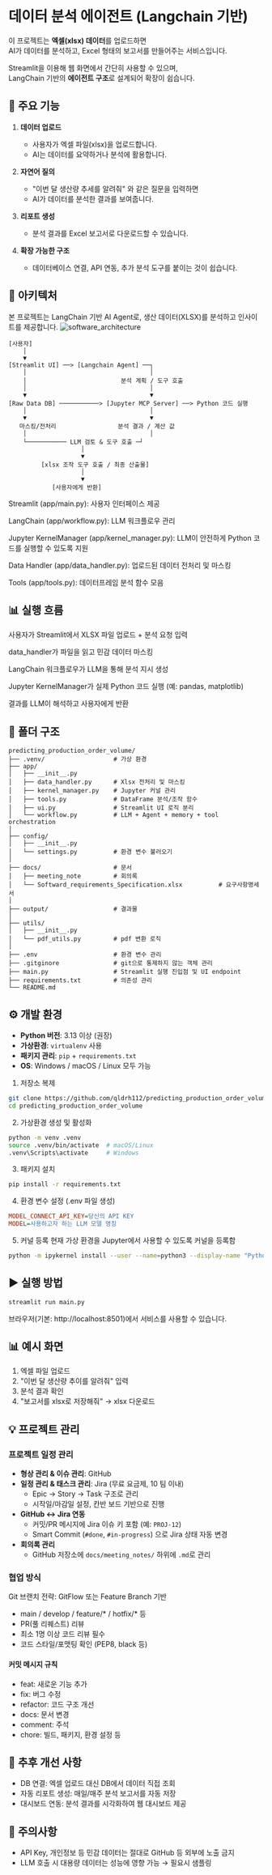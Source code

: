 # 데이터 분석 에이전트 (Langchain 기반)

이 프로젝트는 **엑셀(xlsx) 데이터**를 업로드하면  
AI가 데이터를 분석하고, Excel 형태의 보고서를 만들어주는 서비스입니다.  

Streamlit을 이용해 웹 화면에서 간단히 사용할 수 있으며,  
LangChain 기반의 **에이전트 구조**로 설계되어 확장이 쉽습니다.  

## 🚀 주요 기능
1. **데이터 업로드**
   - 사용자가 엑셀 파일(xlsx)을 업로드합니다.
   - AI는 데이터를 요약하거나 분석에 활용합니다.

2. **자연어 질의**
   - "이번 달 생산량 추세를 알려줘" 와 같은 질문을 입력하면
   - AI가 데이터를 분석한 결과를 보여줍니다.

3. **리포트 생성**
   - 분석 결과를 Excel 보고서로 다운로드할 수 있습니다.

4. **확장 가능한 구조**
   - 데이터베이스 연결, API 연동, 추가 분석 도구를 붙이는 것이 쉽습니다.

## 🔧 아키텍처

본 프로젝트는 LangChain 기반 AI Agent로, 생산 데이터(XLSX)를 분석하고 인사이트를 제공합니다.
![software_architecture](https://github-production-user-asset-6210df.s3.amazonaws.com/69291489/486480411-91e277ce-0837-496b-aeb6-14f8d52f72e4.png?X-Amz-Algorithm=AWS4-HMAC-SHA256&X-Amz-Credential=AKIAVCODYLSA53PQK4ZA%2F20250907%2Fus-east-1%2Fs3%2Faws4_request&X-Amz-Date=20250907T042919Z&X-Amz-Expires=300&X-Amz-Signature=2fd882d0beb068bf884663034913212a68aca91d308db1bc3b018bf25c8b4295&X-Amz-SignedHeaders=host)
```
[사용자] 
    │
    ▼
[Streamlit UI] ──> [Langchain Agent] ──┐
    │                                  │
    │                          분석 계획 / 도구 호출
    │                                  │
    ▼                                  ▼
[Raw Data DB] ───────────> [Jupyter MCP Server] ──> Python 코드 실행
    │                                  │
    ▼                                  ▼
   마스킹/전처리                 분석 결과 / 계산 값
    │                                  │
    └─────────── LLM 검토 & 도구 호출 ─┘
                    │
                    ▼
         [xlsx 조작 도구 호출 / 최종 산출물]
                    │
                    ▼
            [사용자에게 반환]
```

Streamlit (app/main.py): 사용자 인터페이스 제공

LangChain (app/workflow.py): LLM 워크플로우 관리

Jupyter KernelManager (app/kernel_manager.py): LLM이 안전하게 Python 코드를 실행할 수 있도록 지원

Data Handler (app/data_handler.py): 업로드된 데이터 전처리 및 마스킹

Tools (app/tools.py): 데이터프레임 분석 함수 모음

## 📊 실행 흐름

사용자가 Streamlit에서 XLSX 파일 업로드 + 분석 요청 입력

data_handler가 파일을 읽고 민감 데이터 마스킹

LangChain 워크플로우가 LLM을 통해 분석 지시 생성

Jupyter KernelManager가 실제 Python 코드 실행 (예: pandas, matplotlib)

결과를 LLM이 해석하고 사용자에게 반환

## 📂 폴더 구조
```
predicting_production_order_volume/
├── .venv/                   # 가상 환경
├── app/
│   ├── __init__.py
│   ├── data_handler.py      # Xlsx 전처리 및 마스킹
│   ├── kernel_manager.py    # Jupyter 커널 관리
│   ├── tools.py             # DataFrame 분석/조작 함수
│   ├── ui.py                # Streamlit UI 로직 분리
│   └── workflow.py          # LLM + Agent + memory + tool orchestration
│
├── config/
│   ├── __init__.py
│   └── settings.py          # 환경 변수 불러오기
│
├── docs/                    # 문서
│   ├── meeting_note         # 회의록
│   └── Softward_requirements_Specification.xlsx          # 요구사항명세서
│
├── output/                  # 결과물
│
├── utils/
│   ├── __init__.py
│   └── pdf_utils.py         # pdf 변환 로직
│
├── .env                     # 환경 변수 관리
├── .gitginore               # git으로 통제하지 않는 객체 관리
├── main.py                  # Streamlit 실행 진입점 및 UI endpoint
├── requirements.txt         # 의존성 관리
└── README.md                
```


## ⚙️ 개발 환경

- **Python 버전**: 3.13 이상 (권장)  
- **가상환경**: `virtualenv` 사용  
- **패키지 관리**: `pip` + `requirements.txt`  
- **OS**: Windows / macOS / Linux 모두 가능  

1. 저장소 복제
```bash
git clone https://github.com/qldrh112/predicting_production_order_volume.git
cd predicting_production_order_volume
```

2. 가상환경 생성 및 활성화

``` bash
python -m venv .venv
source .venv/bin/activate  # macOS/Linux
.venv\Scripts\activate     # Windows
```

3. 패키지 설치

``` bash
pip install -r requirements.txt
``` 

4. 환경 변수 설정 (.env 파일 생성)
```ini
MODEL_CONNECT_API_KEY=당신의 API KEY
MODEL=사용하고자 하는 LLM 모델 명칭
```

5. 커널 등록
현재 가상 환경을 Jupyter에서 사용할 수 있도록 커널을 등록함
``` bash
python -m ipykernel install --user --name=python3 --display-name "Python 3 (.venv)"
```

## ▶️ 실행 방법
``` bash
streamlit run main.py
```

브라우저(기본: http://localhost:8501)에서 서비스를 사용할 수 있습니다.

## 📊 예시 화면
1. 엑셀 파일 업로드
2. "이번 달 생산량 추이를 알려줘" 입력
3. 분석 결과 확인
4. "보고서를 xlsx로 저장해줘" → xlsx 다운로드

## 💡 프로젝트 관리
### 프로젝트 일정 관리

- **형상 관리 & 이슈 관리**: GitHub  
- **일정 관리 & 태스크 관리**: Jira (무료 요금제, 10 팀 이내)  
  - Epic → Story → Task 구조로 관리  
  - 시작일/마감일 설정, 칸반 보드 기반으로 진행  
- **GitHub ↔ Jira 연동**
  - 커밋/PR 메시지에 Jira 이슈 키 포함 (예: `PROJ-12`)
  - Smart Commit (`#done`, `#in-progress`) 으로 Jira 상태 자동 변경
- **회의록 관리**
  - GitHub 저장소에 `docs/meeting_notes/` 하위에 `.md`로 관리

### 협업 방식

Git 브랜치 전략: GitFlow 또는 Feature Branch 기반
- main / develop / feature/* / hotfix/* 등
- PR(풀 리퀘스트) 리뷰   
- 최소 1명 이상 코드 리뷰 필수  
- 코드 스타일/포맷팅 확인 (PEP8, black 등)  

#### 커밋 메시지 규칙
- feat: 새로운 기능 추가
- fix: 버그 수정
- refactor: 코드 구조 개선
- docs: 문서 변경
- comment: 주석
- chore: 빌드, 패키지, 환경 설정 등

## 🔧 추후 개선 사항
- DB 연결: 엑셀 업로드 대신 DB에서 데이터 직접 조회
- 자동 리포트 생성: 매일/매주 분석 보고서를 자동 저장
- 대시보드 연동: 분석 결과를 시각화하여 웹 대시보드 제공

## 📌 주의사항
- API Key, 개인정보 등 민감 데이터는 절대로 GitHub 등 외부에 노출 금지
- LLM 호출 시 대용량 데이터는 성능에 영향 가능 → 필요시 샘플링